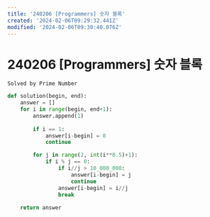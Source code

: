 ```yaml
---
title: '240206 [Programmers] 숫자 블록'
created: '2024-02-06T09:29:32.441Z'
modified: '2024-02-06T09:30:40.076Z'
---
```


# 240206 [Programmers] 숫자 블록
``` Solved by Prime Number ```

```python
def solution(begin, end):
    answer = []
    for i in range(begin, end+1):
        answer.append(1)
        
        if i == 1:
            answer[i-begin] = 0
            continue

        for j in range(2, int(i**0.5)+1):
            if i % j == 0:
                if i//j > 10_000_000:
                    answer[i-begin] = j
                    continue
                answer[i-begin] = i//j
                break
                
    return answer
```
